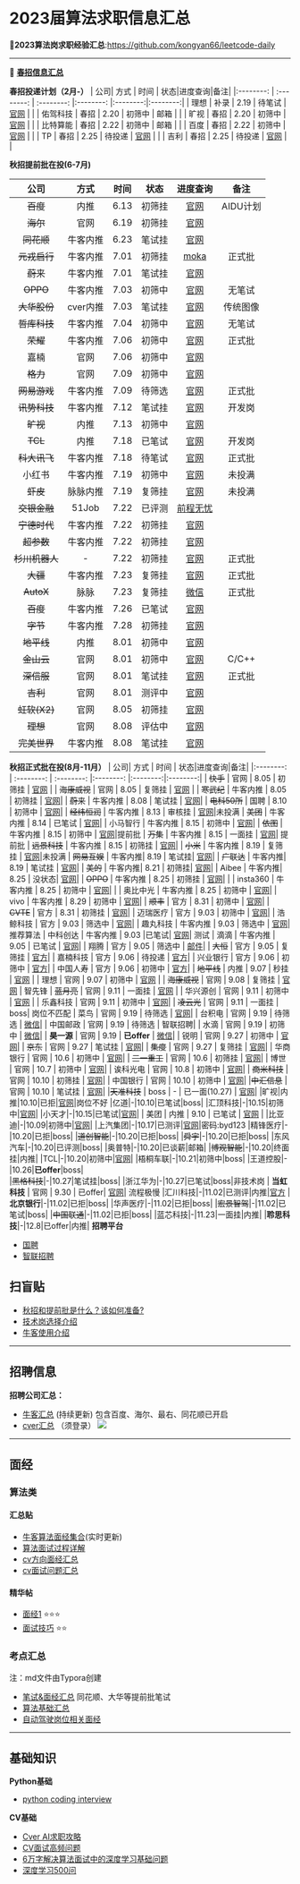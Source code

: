 # 2023届算法求职信息汇总

**:page_facing_up:2023算法岗求职经验汇总**:https://github.com/kongyan66/leetcode-daily

---

:deciduous_tree: [**春招信息汇总**](https://ib06tzrces.feishu.cn/docx/Lx9Md971foI67Mxo6qQch9janOg)

**春招投递计划（2月-）**
| 公司| 方式 | 时间 | 状态|进度查询|备注|
|:--------: | :--------: | :--------: |:--------: |:--------:|:--------:|
| 理想   | 补录     | 2.19     | 待笔试    | [官网]() | |
| 佑驾科技   | 春招     | 2.20     | 初筛中    | 邮箱 | |
| 旷视   | 春招     | 2.20     | 初筛中    | [官网](https://app.mokahr.com/campus_apply/megviihr/38642?sourceToken=a20be0c2175b1ed1e9aa68098ce0c826#/candidateHome/applications) | |
| 比特算能   | 春招     | 2.22     | 初筛中    | 邮箱 | |
| 百度   | 春招     | 2.22     | 初筛中    | [官网](https://talent.baidu.com/jobs/center) | |
| TP   | 春招     | 2.25     | 待投递    | [官网](https://hr.tp-link.com.cn/jobDetail/5788) | |
| 吉利   | 春招     | 2.25     | 待投递    | [官网](https://campus.geely.com/hcm-web/#/login) | |

**秋招提前批在投(6-7月)**

| 公司| 方式 | 时间 | 状态|进度查询|备注|
|:--------: | :--------: | :--------: |:--------: |:--------:|:--------:|
| ~~百度~~    | 内推     | 6.13     | 初筛挂    | [官网](https://talent.baidu.com/external/baidu/index.html#/individualCenter) |AIDU计划
| ~~海尔~~   | 官网     | 6.19     | 初筛挂    |  [官网](http://maker.haier.net/client/campus/mydeliverydetail/did/131870/jpid/0.html) |
| ~~同花顺~~   | 牛客内推     | 6.23    | 笔试挂 | [官网](https://campus.10jqka.com.cn/userCenter/employRecord)  |
| ~~元戎启行~~  | 牛客内推     | 7.01     | 初筛挂   | [moka](https://app.mokahr.com/campus_apply/deeproute/6487#/candidateHome/applications)|正式批|
| ~~蔚来~~  | 牛客内推     | 7.01     | 笔试挂   | [官网](https://nio.jobs.feishu.cn/referral/campus/position/application?token=NTsxNjU1NzA5MDA0MzgyOzcxMDEzOTA0Mzk0ODAzOTM3Mjk7NzExMTIxMjc2NTQyMDIyNjg1Mg)|
| ~~OPPO~~  | 牛客内推     | 7.03     | 初筛中   | [官网](https://careers.oppo.com/campus/record)| 无笔试|
| ~~大华股份~~  | cver内推     | 7.03     | 笔试挂  | [官网](https://dahua.zhiye.com/Portal/Apply/Index)| 传统图像
| ~~哲库科技~~  | 牛客内推     | 7.04    | 初筛中   | [官网](https://app.mokahr.com/campus_apply/zeku/47716?recommendCode=DSBF6jyA#/candidateHome/applications)| 无笔试
| ~~荣耀~~  | 牛客内推     | 7.06    | 初筛中   | [官网](https://career.hihonor.com/SU60eea919bef57c1023f6fe78/pb/account.html#/myDeliver)| 正式批|
| 嘉楠  | 官网     | 7.06    | 初筛中   | [官网](https://talent.canaan-creative.com/Portal/Apply/Index)| |
|~~格力~~|官网|7.09|初筛中|[官网](https://gree.zhiye.com/Portal/Apply/Index)
|~~网易游戏~~|牛客内推|7.09|待筛选|[官网](https://campus.163.com/app/personal/apply)|正式批
|~~讯势科技~~|牛客内推|7.12|笔试挂|[官网](https://trendmicro.zhiye.com/Portal/Apply/Index)|开发岗
|~~旷视~~|内推|7.13|初筛中|[官网](https://app.mokahr.com/campus_apply/megviihr/38642?sourceToken=a20be0c2175b1ed1e9aa68098ce0c826#/candidateHome/applications)|
|~~TCL~~|内推|7.18|已笔试|[官网](https://sc.hotjob.cn/wt/TCL/web/index/applyPositionN300!listApplyPosition?brandCode=1&operational=0e7fe9590b3f8e35938695013278fd899daacad38ac929220d829e0c0677bdbe172880568416f548e54ee0caaa70fe2cbe84328aa8e398326e6049b0cce7d90de3cd35fb20d8e0efdfde60e883d435a912909f4620579b57)|开发岗
|~~科大讯飞~~|牛客内推|7.18|待笔试|[官网](https://campus.iflytek.com/official-pc/delivery)|正式批
|小红书|牛客内推|7.19|初筛中|[官网](https://job.xiaohongshu.com/record/campus)|未投满
|~~虾皮~~|脉脉内推|7.19|复筛挂|[官网](https://app.mokahr.com/campus_apply/shopee/2962#/candidateHome/applications)|未投满
|~~交银金融~~|51Job|7.22|已评测|[前程无忧](https://i.51job.com/userset/my_apply.php?type=xy&lang=c)|
|~~宁德时代~~|牛客内推|7.22|初筛挂|[官网](https://app.mokahr.com/campus-recruitment/catlhr/73943#/candidateHome/applications)|
|~~超参数~~|牛客内推|7.22|初筛挂|[官网](https://app.mokahr.com/campus-recruitment/chaocanshu/45562#/candidateHome/applications)|
|~~杉川机器人~~|-|7.22|初筛挂|[官网](https://app.mokahr.com/campus-recruitment/3irobotics/56240#/candidateHome/applications)|正式批
|~~大疆~~|牛客内推|7.23|复筛挂|[官网](https://we.dji.com/zh-CN/user)|正式批
|~~AutoX~~|脉脉|7.23|复筛挂|[微信]()|正式批
| ~~百度~~ | 牛客内推     | 7.26     | 已笔试   | [官网](https://talent.baidu.com/external/baidu/index.html#/individualCenter) |
| ~~字节~~  | 牛客内推     | 7.28    | 初筛挂    | [官网](https://jobs.bytedance.com/campus/position/application?referral_code=BR6YYBZ) |
| ~~地平线~~ | 内推    | 8.01    | 初筛中   | [官网](https://wecruit.hotjob.cn/SU62d914f10dcad43c775ec125/pb/account.html#/myDeliver) |
| ~~金山云~~ | 官网    | 8.01    | 初筛中    | [官网](https://campus.ksyun.com/campus_apply/kingsoft/39364/#/candidateHome/applications) |C/C++
| ~~深信服~~ | 官网    | 8.01    | 笔试挂    | [官网](https://campus.ksyun.com/campus_apply/kingsoft/39364/#/candidateHome/applications) |正式批
| ~~吉利~~ | 官网    | 8.01    | 测评中    | [官网](https://campus.geely.com/hcm-web/#/ucenter/cmine?type=request) |
| ~~虹软(X2)~~   | 官网     | 8.05     | 初筛挂    | [官网](http://career.arcsoft.com.cn/Portal/Apply/Index)  | 
| ~~理想~~   | 官网     | 8.08     | 评估中    | [官网](https://www.lixiang.com/employ/archives.html)  | 
| ~~完美世界~~   | 牛客内推     | 8.08     | 笔试挂    | [官网](https://recruit.games.wanmei.com/campus-recruitment/pwrd/45131/#/candidateHome/applications)  | 
 

**秋招正式批在投(8月-11月）**
| 公司| 方式 | 时间 | 状态|进度查询|备注|
|:--------: | :--------: | :--------: |:--------: |:--------:|:--------:|
| ~~快手~~ | 官网    | 8.05    | 初筛挂    | [官网](https://campus.kuaishou.cn/recruit/campus/e/#/campus/my-apply) |
| ~~海康威视~~  | 官网     | 8.05     | 复筛挂  | [官网](https://campushr.hikvision.com/myDelivery.htmlxsb3dNb2RpZnlPdGhlckluZm8==1)  | 
| ~~寒武纪~~   | 牛客内推     | 8.05     | 初筛挂   | [官网](https://joinus.cambricon.com/campus_apply/cambricon/1112/#/candidateHome/applications)|
| ~~蔚来~~  | 牛客内推     | 8.08    | 笔试挂   | [官网](https://nio.jobs.feishu.cn/referral/campus/position/application?token=NTsxNjU1NzA5MDA0MzgyOzcxMDEzOTA0Mzk0ODAzOTM3Mjk7NzExMTIxMjc2NTQyMDIyNjg1Mg)|
| ~~电科50所~~ | 国聘     | 8.10    | 初筛中   | [官网](https://c.iguopin.com/job/apply)|
| ~~经纬恒润~~ | 牛客内推     | 8.13    | 审核挂 | [官网](https://wecruit.hotjob.cn/SU62a93e760dcad45229a827cc/pb/account.html#/myDeliver)|未投满
| ~~美团~~ | 牛客内推     | 8.14    | 已笔试  | [官网](https://campus.meituan.com/resume-edit)|
| 小马智行 | 牛客内推     | 8.15   | 初筛中   | [官网](https://app.mokahr.com/campus-recruitment/pony/42966/#/candidateHome/applications)|
| ~~依图~~ | 牛客内推     | 8.15   | 初筛中   | [官网](https://app.mokahr.com/campus_apply/yitu-inc/3700?sourceToken=9025307e66aeb3f3e622c56b369f00e5#/candidateHome/applications)|提前批
| ~~万集~~ | 牛客内推     | 8.15   | 一面挂   | [官网](https://fpq5u8xh3h.jobs.feishu.cn/201211/position/application)| 提前批
| ~~远景科技~~ | 牛客内推     | 8.15   | 初筛挂   | [官网](https://app.mokahr.com/campus-recruitment/envisiongroup/43123#/candidateHome/applications)|
| ~~小米~~ | 牛客内推     | 8.19   | 复筛挂  | [官网](https://app.mokahr.com/campus_apply/xiaomi/47097#/candidateHome/applications)|未投满
| ~~网易互娱~~ | 牛客内推| 8.19 | 笔试挂| [官网](https://game.campus.163.com/personal)|
| ~~广联达~~ | 牛客内推| 8.19 | 笔试挂 | [官网](https://app.mokahr.com/campus_apply/glodon/25288#/candidateHome/applications)|
| ~~美的~~ | 牛客内推| 8.21 | 初筛挂| [官网](https://careers.midea.com/schoolOut/apply)|
| Aibee | 牛客内推| 8.25 | 没状态| [官网](https://aibee.jobs.feishu.cn/834668/position/application)|
| ~~OPPO~~  | 牛客内推     | 8.25     | 初筛挂   | [官网](https://careers.oppo.com/campus/record)| |
| insta360 | 牛客内推     | 8.25     | 初筛中   | [官网](https://insta360.zhiye.com/Portal/Resume/ResumeItem?stepId=4&jId=510689349&sId=0&pId=1&isApplyEdit=true)| |
| 奥比中光  | 牛客内推     | 8.25     | 初筛中   | [官网](http://job.orbbec.com.cn/personal/deliveryRecord)| 
| vivo  | 牛客内推     | 8.29     | 初筛中   | [官网](https://hr.vivo.com/wt/vivo/web/index/vivoWebApplyRecord!listApplyPosition?needStatusFlows=true&operational=f0696beeaa71e8c036fc4a4a7086de6fdba66f770a7912119941b2a7e52999fa614483ec471469f2f66bea63a67d33ee96a24c660e5e0adef65c8ba99a75e0e1a203fad2b188874a8dcd61ac15a2be7838e4480b29266180908c1b164071ec930455950cd9d1a48d)| 
| ~~顺丰~~  | 官方     | 8.31     | 初筛中   | [官网](https://campus.sf-express.com/#/personalCenter)| 
| ~~CVTE~~  | 官方     | 8.31     | 初筛挂   | [官网](https://careers.cvte.com/zone/resume/applications)| 
| 迈瑞医疗  | 官方     | 9.03     | 初筛中  | [官网](https://career.mindray.com/campus/jobs)| 
| 浩鲸科技  | 官方     | 9.03     | 筛选中  | [官网](http://iwhalecloud.zhiye.com/personal/deliveryRecord)| 
| 趣丸科技  | 牛客内推     | 9.03     | 筛选中  | [官网](https://app.mokahr.com/campus-recruitment/52tt/43199#/candidateHome/applications)| 推荐算法
| 中科创达  | 牛客内推     | 9.03   |已笔试| [官网](https://thundersoft.jobs.feishu.cn/campus/position/application)| 测试
| 滴滴  | 牛客内推     | 9.05    | 已笔试  | [官网](https://app.mokahr.com/campus_apply/didiglobal/6223#/candidateHome/applications)| 
| 翔腾  | 官方    | 9.05    | 筛选中  | [邮件]()|
| ~~大恒~~  | 官方    | 9.05    | 复筛挂  | [官方](https://daheng-imaging.zhiye.com/personal/deliveryRecord)|
| 嘉楠科技  | 官方    | 9.06    |  待投递 | [官方](https://daheng-imaging.zhiye.com/personal/deliveryRecord)|
| 兴业银行  | 官方    | 9.06    |  初筛中 | [官方](https://wecruit.hotjob.cn/SU611365802f9d24229ef4e3cd/mc/my/myDeliver?recruitType=2,12,1)|
| 中国人寿  | 官方    | 9.06    |  初筛中 | [官方](https://chinalife.hotjob.cn/wt/chinalife/web/templet1000/index/corpshowNewDeliveryRecordchinalife!listApplyPosition?operational=8620c182572d1aed0215d56c4c47336852f681b5583573f720227681984f09348debc3fcb35d9418d018f0c2084fcdae7e558c8fd34f62c7dea41453ab9b140e58b380ce6b66c09424471a6cf9f28514ffa18c37cd1eead9ae23940bb8e1de2cf8fe543345844d6543aad416d60d5ad1)|
| ~~地平线~~ | 内推    | 9.07   | 秒挂   | [官网](https://wecruit.hotjob.cn/SU62d914f10dcad43c775ec125/pb/account.html#/myDeliver) |
| 理想   | 官网     | 9.07     | 初筛中    | [官网](https://www.lixiang.com/employ/archives.html)  | 
| ~~海康威视~~  | 官网     | 9.08     | 复筛挂  | [官网](https://campushr.hikvision.com/myDelivery.htmlxsb3dNb2RpZnlPdGhlckluZm8==1)  | 智先锋
| ~~蓝月亮~~  | 官网     | 9.11     | 一面挂  | [官网](https://talent.bluemoon.com.cn/talent/m/#/1392b03ef1213d91b32f5a5cb738bec6/campus/user)  | 
| 华兴源创  | 官网     | 9.11     | 初筛中  | [官网](http://szhyc.zhiye.com/personal/deliveryRecord)  | 
| 乐鑫科技  | 官网     | 9.11     | 初筛中  | [官网](https://wecruit.hotjob.cn/SU61cd75d12f9d24431f614c9f/pb/account.html#/myDeliver)| 
| ~~凌云光~~  | 官网     | 9.11     | 一面挂 | boss| 岗位不匹配
| 菜鸟  | 官网     | 9.19     | 待筛选  | [官网](https://talent.alibaba.com/personal/campus-application?lang=zh)| 
| 台积电  | 官网     | 9.19     | 待筛选  | [微信](https://wecruit.hotjob.cn/SU6232b78f2f9d244b1b501e1c/mc/my/myDeliver?recruitType=2,12,1)| 
| 中国邮政  | 官网     | 9.19     | 待筛选  | 智联招聘| 
| 水滴  | 官网     | 9.19     | 初筛中  | [微信](https://wdh.jobs.feishu.cn/345030/position/application)| 
| **昊一源**  | 官网     | 9.19     | **已offer** | [微信](https://wdh.jobs.feishu.cn/345030/position/application)| 
| 锐明  | 官网     | 9.27     | 初筛中 | [官网](http://streamax.zhiye.com/personal/deliveryRecord)| 
| ~~京东~~  | 官网     | 9.27     | 笔试挂 | [官网](https://campus.jd.com/#/myDeliver?type=present)| 
| ~~集度~~  | 官网     | 9.27     | 复筛挂 | [官网](https://app.mokahr.com/campus_apply/jiduauto/47256?sourceToken=48155f01aee203fded03e404c685f5d0#/jobs?zhineng=65851&page=4)| 
| 华商银行  | 官网     | 10.6     | 初筛中 | [官网](http://cmbcn.zhiye.com/personal/deliveryRecord)|
| ~~三一重工~~  | 官网     | 10.6     | 初筛挂 | [官网](http://sanycampus.zhiye.com/Portal/Apply/Index)| 
| 博世 | 官网     | 10.7     | 初筛中 | [官网](https://app.mokahr.com/campus-recruitment/bosch/73873#/candidateHome/applications)| 
| 诶科光电 | 官网     | 10.8     | 初筛中 | [官网](http://career.i-tek.cn/front.user.user/userCenter)| 
| ~~商米科技~~ | 官网     | 10.10     | 初筛挂 | [官网](https://app.mokahr.com/campus_apply/sunmi/4414?recommendCode=DSfQW1q2#/candidateHome/applications)| 
| 中国银行 | 官网     | 10.10     | 初筛中 | [官网](https://applyjob.chinahr.com/page/job/success?projectId=62fb63cd09ccee06e1d20410)| 
|~~中汇信息~~ | 官网     | 10.10    | 笔试挂 | [官网](https://www.hotjob.cn/wt/zhxx/web/index/applyPositionN310!listApplyPosition?brandCode=1&operational=9f877811fdd6f62ef268419e51c631e1d34084abfd494ae3634acf6a9d6501c556d29c9051aceb736ab1cf727257eee576bc3ce2215025208db2acef0ca6c57028b3e1d522d49315504576a5b32d61967912f1ea6df02b811c96f8d11efb4acc)| 
|~~天准科技~~ | boss     | -     | 已一面(10.27) | [官网](https://www.hotjob.cn/wt/zhxx/web/index/applyPositionN310!listApplyPosition?brandCode=1&operational=9f877811fdd6f62ef268419e51c631e1d34084abfd494ae3634acf6a9d6501c556d29c9051aceb736ab1cf727257eee576bc3ce2215025208db2acef0ca6c57028b3e1d522d49315504576a5b32d61967912f1ea6df02b811c96f8d11efb4acc)| 
|旷视|内推|10.10|已拒|[官网](https://app.mokahr.com/campus_apply/megviihr/38642?sourceToken=a20be0c2175b1ed1e9aa68098ce0c826#/candidateHome/applications)|岗位不好
|亿道|-|10.10|已笔试|boss|
|汇顶科技|-|10.15|初筛中|[官网](https://goodix.zhiye.com/Portal/Apply/Index)|
|小天才|-|10.15|已笔试|[官网](https://app.mokahr.com/campus_apply/eebbk/37594?sourceToken=6831427792ce89a9d9ac1dd75ef08814#/candidateHome/applications)|
| 美团 | 内推     | 9.10     | 已笔试   | [官网](https://campus.meituan.com/apply-record) |
|比亚迪|-|10.09|初筛中|[官网](http://job.byd.com/zpweb/zpweb/planList.do?actPara=wishList)|
|上汽集团|-|10.17|已测评|[官网](https://saicmotor.zhiye.com/personal/deliveryRecord)|密码:byd123
|精锋医疗|-|10.20|已拒|boss|
|~~道创智能~~|-|10.20|已拒|boss| 
|~~舜宇~~|-|10.20|已拒|boss|
|东风汽车|-|10.20|已评测|boss|
|奥普特|-|10.20|已谈薪|邮箱|
|~~博观智能~~|-|10.20|终面挂|内推|
|TCL|-|10.20|初筛中|[官网](https://sc.hotjob.cn/wt/TCL/web/index/applyPositionN300!listApplyPosition?brandCode=1&operational=0e7fe9590b3f8e35938695013278fd899daacad38ac929220d829e0c0677bdbe172880568416f548e54ee0caaa70fe2cbe84328aa8e398326e6049b0cce7d90de3cd35fb20d8e0efdfde60e883d435a912909f4620579b57)|
|梧桐车联|-|10.21|初筛中|boss|
|王道控股|-|10.26|**已offer**|boss|         
|~~黑格科技~~|-|10.27|笔试挂|boss|
|浙江华为|-|10.27|已笔试|boss|非技术岗
| **当虹科技**  | 官网  | 9.30     | 已offer| [官网](https://arcvideo.zhiye.com/Portal/Apply/Index)| 流程极慢
|汇川科技|-|11.02|已测评|内推|[官方](https://inovance.zhiye.com/Portal/Apply/Index)
|**北京银行**|-|11.02|已拒|boss|
|华声医疗|-|11.02|已拒|boss|
|~~宏景智驾~~|-|11.02|已笔试|boss|
|~~中国联通~~|-|11.02|已拒|boss|
|蓝芯科技|-|11.23|一面挂|内推|
|**聆思科技**|-|12.8|已offer|内推|
**招聘平台**
- [国聘](https://c.iguopin.com/job/apply)
- [智联招聘](https://xiaoyuan.zhaopin.com/scrd/delivery/record)


## 扫盲贴
- [秋招和提前批是什么？该如何准备?](https://www.nowcoder.com/discuss/950858)
- [技术岗选择介绍](https://zhiy.cc/letter/2093)
- [牛客使用介绍](https://www.nowcoder.com/discuss/955090?source_id=profile_create_nctrack&channel=-1)

----

## 招聘信息
**招聘公司汇总：**
- [牛客汇总](https://www.nowcoder.com/discuss/935228?source_id=profile_create_nctrack&channel=-1) (持续更新)
包含百度、海尔、最右、同花顺已开启
- [cver汇总](https://wx.zsxq.com/dweb2/index/group/555225242544) （须登录）
![](https://pad.degrowth.net/uploads/upload_e4ee91c854623967c791363e6569fada.png)

----

## 面经
### 算法类
#### 汇总贴
- [牛客算法面经集合](https://www.nowcoder.com/discuss/experience?tagId=645)(实时更新)
- [算法面试过程详解](https://www.nowcoder.com/discuss/918169?source_id=discuss_experience_nctrack&channel=-1)
- [cv方向面经汇总](https://github.com/lcylmhlcy/Awesome-algorithm-interview)
- [cv面试问题汇总](https://www.its404.com/searchArticle?qc=%E5%9B%BE%E5%83%8F%E5%A4%84%E7%90%86%E8%BD%AF%E4%BB%B6%E7%AE%97%E6%B3%95%E5%B7%A5%E7%A8%8B%E5%B8%88%E7%AC%94%E8%AF%95&page=1)


#### 精华帖
- [面经1](https://www.nowcoder.com/discuss/956821)    ⭐⭐⭐       
- [面试技巧](https://www.nowcoder.com/discuss/962099?source_id=profile_create_nctrack&channel=-1) ⭐⭐
### 考点汇总
  注：md文件由Typora创建
- [笔试&面经汇总](https://github.com/kongyan66/Leetcode-daily/tree/main/%E9%9D%A2%E7%BB%8F%E6%B1%87%E6%80%BB)  同花顺、大华等提前批笔试
- [算法基础汇总](https://github.com/kongyan66/Leetcode-daily/tree/main/CV%E5%9F%BA%E7%A1%80)
- [自动驾驶岗位相关面经](https://www.nowcoder.com/discuss/1022844?type=5&channel=-1&source_id=discuss_terminal_discuss_jinghua_nctrack)

----

## 基础知识
**Python基础**
- [python coding interview](https://github.com/liyin2015/python-coding-interview)

**CV基础**
- [Cver AI求职攻略](https://github.com/kongyan66/AI-Job-Notes)
- [CV面试高频问题](https://github.com/GYee/CV_interviews_Q-A)
- [6万字解决算法面试中的深度学习基础问题](https://zhuanlan.zhihu.com/p/138523753)
- [深度学习500问](https://github.com/kongyan66/DeepLearning-500-questions)



